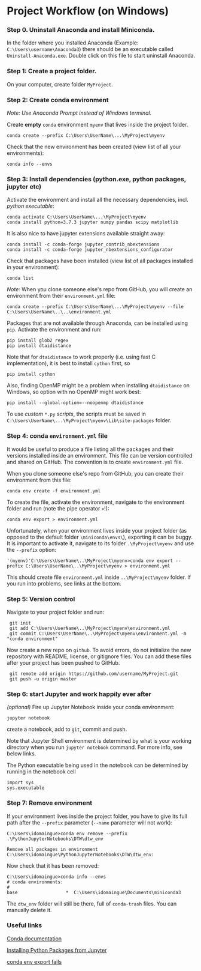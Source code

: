 # Project Workflow (on Windows)

### Step 0. Uninstall Anaconda and install Miniconda.

In the folder where you installed Anaconda (Example: `C:\Users\username\Anaconda3`) there should be an executable called `Uninstall-Anaconda.exe`. Double click on this file to start uninstall Anaconda.

### Step 1: Create a project folder.

On your computer, create folder `MyProject`.

### Step 2: Create conda environment
*Note: Use Anaconda Prompt instead of Windows terminal.*

Create **empty** `conda` environment `myenv` that lives inside the project folder.
    
    conda create --prefix C:\Users\UserName\...\MyProject\myenv
    
Check that the new environment has been created (view list of all your environments):

    conda info --envs

### Step 3: Install dependencies (python.exe, python packages, jupyter etc)

Activate the environment and install all the necessary dependencies, incl. *python executable*:

    conda activate C:\Users\UserName\...\MyProject\myenv 
    conda install python=3.7.3 jupyter numpy pandas scipy matplotlib
    
It is also nice to have jupyter extensions available straight away:

    conda install -c conda-forge jupyter_contrib_nbextensions
    conda install -c conda-forge jupyter_nbextensions_configurator

Check that packages have been installed (view list of all packages installed in your environment):

    conda list
    
*Note:* When you clone someone else's repo from GitHub, you will create an environment from their `environment.yml` file:

    conda create --prefix C:\Users\UserName\...\MyProject\myenv --file C:\Users\UserName\..\..\environment.yml 

Packages that are not available through Anaconda, can be installed using `pip`. Activate the environment and run:

    pip install glob2 regex
    pip install dtaidistance 

Note that for `dtaidistance` to work properly (i.e. using fast C implementation), it is best to install `cython` first, so 

    pip install cython
    
Also, finding OpenMP might be a problem when installing `dtaidistance` on Windows, so option with no OpenMP might work best:

    pip install --global-option=--noopenmp dtaidistance

To use *custom* `*.py` *scripts*, the scripts must be saved in `C:\Users\UserName\...\MyProject\myenv\Lib\site-packages` folder.

### Step 4: conda `environment.yml` file

It would be useful to produce a file listing all the packages and their versions installed inside an environment. This file can be version controlled and shared on GitHub. The convention is to create `environment.yml` file. 

When you clone someone else's repo from GitHub, you can create their environment from this file:

    conda env create -f environment.yml

To create the file, activate the environment, navigate to the environment folder and run (note the pipe operator `>`!):

    conda env export > environment.yml
    
Unfortunately, when your environment lives inside your project folder (as opposed to the default folder `\miniconda\envs\`), exporting it can be buggy.  It is important to activate it, navigate to its folder `.\MyProject\myenv` and use the `--prefix` option:
    
    '(myenv)'C:\Users\UserName\..\MyProject\myenv>conda env export --prefix C:\Users\UserName\..\MyProject\myenv > environment.yml
    
This should create file `environment.yml` inside `..\MyProject\myenv` folder. If you run into problems, see links at the bottom.

### Step 5: Version control

Navigate to your project folder and run:

     git init
     git add C:\Users\UserName\..\MyProject\myenv\environment.yml
     git commit C:\Users\UserName\..\MyProject\myenv\environment.yml -m "conda environment"
    
Now create a new repo on `github`. To avoid errors, do not initialize the new repository with README, license, or gitignore files. You can add these files after your project has been pushed to GitHub.

     git remote add origin https://github.com/username/MyProject.git
     git push -u origin master
     
### Step 6: start Jupyter and work happily ever after
*(optional)*
Fire up Jupyter Notebook inside your conda environment:
    
    jupyter notebook
    
 create a notebook, add to `git`, commit and push. 
 
 Note that Jupyter Shell environment is determined by what is your working directory when you run `jupyter notebook` command. For more info, see below links. 
 
 The Python executable being used in the notebook can be determined by running in the notebook cell
 
    import sys
    sys.executable
    
### Step 7: Remove environment

If your environment lives inside the project folder, you have to give its full path after the `--prefix` parameter (`--name` parameter will not work):

    C:\Users\idomaingue>conda env remove --prefix .\PythonJupyterNotebooks\DTW\dtw_env
     
    Remove all packages in environment C:\Users\idomaingue\PythonJupyterNotebooks\DTW\dtw_env: 

Now check that it has been removed:

    C:\Users\idomaingue>conda info --envs
    # conda environments:
    #
    base                  *  C:\Users\idomaingue\Documents\miniconda3

The `dtw_env` folder will still be there, full of `conda-trash` files. You can manually delete it.

### Useful links

[Conda documentation](https://docs.conda.io/projects/conda/en/latest/user-guide/tasks/index.html) 

[Installing Python Packages from Jupyter](https://jakevdp.github.io/blog/2017/12/05/installing-python-packages-from-jupyter/)

[conda env export fails](https://github.com/conda/conda/issues/1935)
